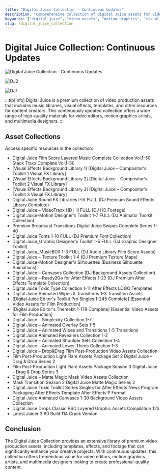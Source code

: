 ```yaml
---
title: "Digital Juice Collection - Continuous Updates"
description: "Comprehensive collection of Digital Juice assets for video production and design"
keywords: ["digital juice", "video assets", "motion graphics", "visual effects", "stock footage", "CG assets", "3D software", "design tools", "creative software", "VFX tools"]
slug: /digital_juice_collection
---
```

<!--Above is frontmatter Part-generate depend on content meet Google Seo, you need to balance automation efficiency with Google’s core ranking factors—especially E-E-A-T (Experience, Expertise, Authoritativeness, Trustworthiness), -->

<!--First Part-This is Title -->
# Digital Juice Collection: Continuous Updates

<!--Second Part-This is First Banner -->
![Digital Juice Collection - Continuous Updates](https://www.gfxcamp.com/wp-content/uploads/2014/02/DJ2.jpg)

![DJ2](https://www.gfxcamp.com/wp-content/uploads/2014/02/DJ2.jpg)

![DJ1](https://www.gfxcamp.com/wp-content/uploads/2014/02/DJ1.jpg)

:::tip[info]
Digital Juice is a premium collection of video production assets that includes music libraries, visual effects, templates, and other resources for content creators. This continuously updated collection offers a wide range of high-quality materials for video editors, motion graphics artists, and multimedia designers.
:::

## Asset Collections

Access specific resources in the collection:

- Digital Juice Film Score Layered Music Complete Collection Vol.1-50 Stack Traxx Complete Vol.1-50
- [Visual Effects Background Library 1] [Digital Juice – Compositor's Toolkit 1 Visual FX Library]
- [Visual Effects Background Library 2] [Digital Juice – Compositor's Toolkit 2 Visual FX Library]
- [Visual Effects Background Library 3] [Digital Juice – Compositor's Toolkit 3 Visual FX Library]
- Digital Juice Sound FX Libraries I-IV FULL (DJ Premium Sound Effects Library Complete)
- Digital Juice – VideoTraxx HD I-II FULL (DJ HD Footage)
- Digital Juice-Motion Designer's Toolkit 1-7 FULL (DJ Animator Toolkit Collection)
- Premium Broadcast Transitions Digital Juice Swipes Complete Series 1-40
- Digital Juice Fonts 1-10 FULL (DJ Premium Font Collection)
- Digital Juice_Graphic Designer's Toolkit 1-5 FULL (DJ Graphic Designer Toolkit)
- Digital Juice_MusicBOX 1-3 FULL (DJ Audio Library Film Score Assets)
- Digital Juice – Texture Toolkit 1-4 (DJ Premium Texture Maps)
- Digital Juice-Motion Designer's Silhouettes (Business Silhouette Animations)
- Digital Juice – Canvases Collection (DJ Background Assets Collection)
- Digital Juice – Ready2Go for After Effects 1-23 (DJ Premium After Effects Template Collection)
- Digital Juice Toxic Type Collection 1-11 After Effects LOGO Templates
- Digital Juice Animated Wipes & Transitions 1-3 Transition Assets
- [Digital Juice Editor's Toolkit Pro Singles 1-245 Complete] [Essential Video Assets for Film Production]
- [Digital Juice Editor's Themekit 1-179 Complete] [Essential Video Assets for Film Production]
- Digital Juice – Simplexity Collection 1-7
- Digital Juice – Animated Overlay Sets 1-5
- Digital Juice – Animated Wipes and Transitions 1-5 Transitions
- Digital Juice Animated Revealers Collection 1-2
- Digital Juice – Animated Shoulder Sets Collection 1-4
- Digital Juice – Animated Lower Thirds Collection 1-3
- Digital Juice – Drop&Drag Film Post-Production Video Assets Collection
- Film Post-Production Light Flare Assets Package Set 2 Digital Juice – Drag & Drop Series 2
- Film Post-Production Light Flare Assets Package Season 3 Digital Juice – Drag & Drop Series 3
- Digital Juice – Matte Magic Mask Video Assets Collection
- Mask Transition Season 2 Digital Juice Matte Magic Series 2
- Digital Juice Toxic Toolkit Series Singles for After Effects News Program Packaging After Effects Template After Effects P Format
- Digital Juice Animated Canvases 1-30 Background Video Assets Collection
- Digital Juice Drops Classic PSD Layered Graphic Assets Compilation 123
- Latest Juicer 3.90 Build 114 Crack Version

<!-- The Last Part-Download -->
## Conclusion

The Digital Juice Collection provides an extensive library of premium video production assets, including templates, effects, and footage that can significantly enhance your creative projects. With continuous updates, this collection offers tremendous value for video editors, motion graphics artists, and multimedia designers looking to create professional-quality content.